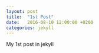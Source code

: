 ```yaml
---
layout: post
title:  "1st Post"
date:   2016-08-10 12:00:00 +0200
categories: jekyll
---
```

My 1st post in jekyll
